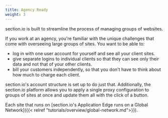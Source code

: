 ```yaml
---
title: Agency Ready
weight: 3
---
```


section.io is built to streamline the process of managing groups of websites.

If you work at an agency, you're familiar with the unique challenges that come with overseeing large groups of sites. You want to be able to:

* log in with one user account for yourself and see all your client sites.
* give separate logins to individual clients so that they can see only their data and not that of your other clients.
* bill your customers independently, so that you don't have to think about how much to charge each client.

section.io's account structure is set up to do just that. Additionally, the section.io platform allows you to apply a single proxy configuration to groups of sites at once and update them all with the click of a button.

Each site that runs on [section.io's Application Edge runs on a Global Network]({{< relref "tutorials/overview/global-network.md">}}).
